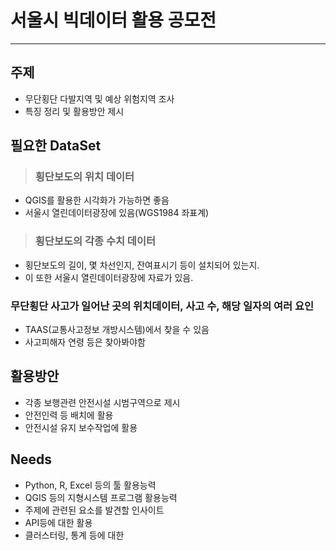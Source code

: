 # 서울시 빅데이터 활용 공모전
-------------

## 주제

  * 무단횡단 다발지역 및 예상 위험지역 조사
  * 특징 정리 및 활용방안 제시

## 필요한 DataSet
>  ### 횡단보도의 위치 데이터

  * QGIS를 활용한 시각화가 가능하면 좋음
  * 서울시 열린데이터광장에 있음(WGS1984 좌표계)

>  ### 횡단보도의 각종 수치 데이터

  * 횡단보도의 길이, 몇 차선인지, 잔여표시기 등이 설치되어 있는지.
  * 이 또한 서울시 열린데이터광장에 자료가 있음.

### 무단횡단 사고가 일어난 곳의 위치데이터, 사고 수, 해당 일자의 여러 요인

  * TAAS(교통사고정보 개방시스템)에서 찾을 수 있음
  * 사고피해자 연령 등은 찾아봐야함

## 활용방안

  * 각종 보행관련 안전시설 시범구역으로 제시
  * 안전인력 등 배치에 활용
  * 안전시설 유지 보수작업에 활용

## Needs

  * Python, R, Excel 등의 툴 활용능력
  * QGIS 등의 지형시스템 프로그램 활용능력
  * 주제에 관련된 요소를 발견할 인사이트
  * API등에 대한 활용
  * 클러스터링, 통계 등에 대한 
